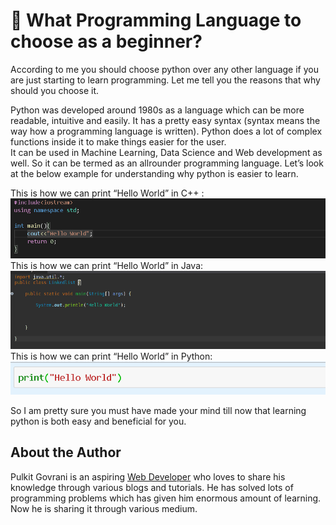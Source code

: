 # :sparkler: What Programming Language to choose as a beginner?

According to me you should choose python over any other language if you are just
starting to learn programming. Let me tell you the reasons that why should you
choose it.

Python was developed around 1980s as a language which can be more readable,
intuitive and easily. It has a pretty easy syntax (syntax means the way how a
programming language is written). Python does a lot of complex functions inside
it to make things easier for the user.  
It can be used in Machine Learning, Data Science and Web development as well. So
it can be termed as an allrounder programming language. Let’s look at the below
example for understanding why python is easier to learn.

This is how we can print “Hello World” in C++ :  
![C++](_static/images/What_Programming_Language_Images/c++.png)  
This is how we can print “Hello World” in Java:  
![Java](_static/images/What_Programming_Language_Images/java.png) This is how we
can print “Hello World” in Python:  
![Python](_static/images/What_Programming_Language_Images/python.png)

So I am pretty sure you must have made your mind till now that learning python
is both easy and beneficial for you.

## About the Author

Pulkit Govrani is an aspiring
[Web Developer](https://www.upwork.com/freelancers/~01701403d8b0e94e03) who
loves to share his knowledge through various blogs and tutorials. He has solved
lots of programming problems which has given him enormous amount of learning.
Now he is sharing it through various medium.
